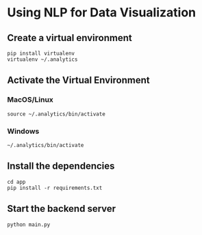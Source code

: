 # Using NLP for Data Visualization

## Create a virtual environment
```
pip install virtualenv
virtualenv ~/.analytics
```

## Activate the Virtual Environment
### MacOS/Linux
```
source ~/.analytics/bin/activate
```
### Windows
```
~/.analytics/bin/activate
```

## Install the dependencies
```
cd app
pip install -r requirements.txt
```

## Start the backend server
```
python main.py
```
